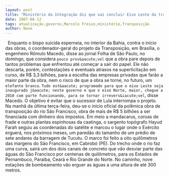 ```yaml
---
layout: post
title: "Ministério da Integração diz que vai concluir Eixo Leste da transposição ainda no atual governo"
date: 2007-06-12
tags: atualização,governo,Marcelo Freixo,ministério,Transposição
author: None
---
```

&nbsp;
Enquanto o bispo suicida esperneia, no interior da Bahia, contra o in&iacute;cio das obras, o coordenador-geral do projeto da Transposi&ccedil;&atilde;o, em Bras&iacute;lia, o engenheiro R&ocirc;mulo Macedo, disse ao jornal Folha de S&atilde;o Paulo, no domingo,&nbsp;que considera `pouco prov&aacute;vel` que a obra pare depois de tantos problemas que enfrentou at&eacute; come&ccedil;ar a sair do papel.
Ele n&atilde;o descarta, por&eacute;m, contesta&ccedil;&otilde;es e eventuais atrasos na superlicita&ccedil;&atilde;o em curso, de R$ 3,3 bilh&otilde;es, para a escolha das empresas privadas que far&atilde;o a maior parte da obra, nem o risco de que a obra se torne, no futuro, um `elefante branco`. `Tudo est&aacute; programado para que o eixo Leste seja inaugurado j&aacute; neste governo e que o eixo Norte, maior, chegue a 2010 com parte funcionando, para se tornar irrevers&iacute;vel`, disse Macedo. O objetivo &eacute; evitar que o sucessor de Lula interrompa o projeto.
Na manh&atilde; da &uacute;ltima ter&ccedil;a-feira, deu-se o in&iacute;cio oficial da pol&ecirc;mica obra de transposi&ccedil;&atilde;o do rio S&atilde;o Francisco, obra de mais de R$ 5 bilh&otilde;es a ser financiada com dinheiro dos impostos. Em meio a mandacarus, coroas de frade e outras plantas espinhosas da caatinga, o sargento top&oacute;grafo Hayud Farah seguiu as coordenadas do sat&eacute;lite e marcou o lugar onde o Ex&eacute;rcito erguer&aacute;, nos pr&oacute;ximos meses, um pared&atilde;o do tamanho de um pr&eacute;dio de sete andares da barragem de Tucutu.
O marco foi feito a oito quil&ocirc;metros das margens do S&atilde;o Francisco, em Cabrob&oacute; (PE). Do trecho onde o rio faz uma curva, sair&aacute; um dos dois canais de concreto que v&atilde;o desviar parte das &aacute;guas do S&atilde;o Francisco por centenas de quil&ocirc;metros, para os Estados de Pernambuco, Para&iacute;ba, Cear&aacute; e Rio Grande do Norte. No caminho, nove esta&ccedil;&otilde;es de bombeamento v&atilde;o erguer as &aacute;guas a uma altura de at&eacute; 300 metros. 